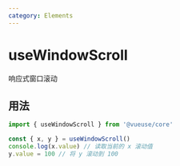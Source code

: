 ```yaml
---
category: Elements
---
```


# useWindowScroll

响应式窗口滚动

## 用法

```js
import { useWindowScroll } from '@vueuse/core'

const { x, y } = useWindowScroll()
console.log(x.value) // 读取当前的 x 滚动值
y.value = 100 // 将 y 滚动到 100
```
